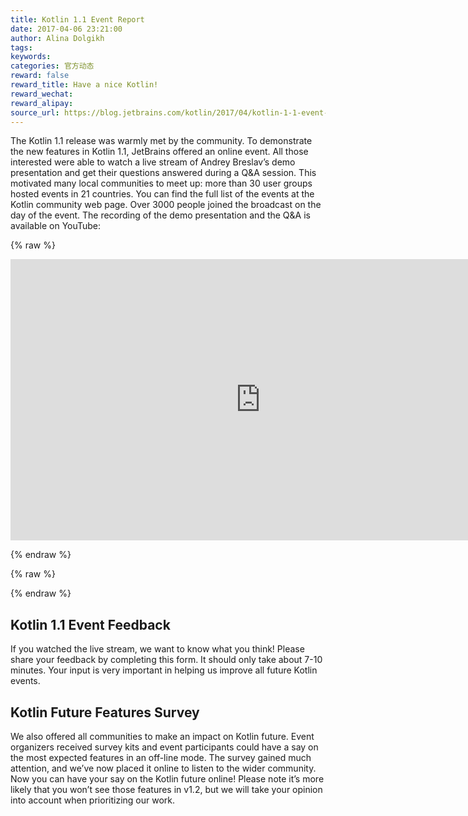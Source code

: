 ```yaml
---
title: Kotlin 1.1 Event Report
date: 2017-04-06 23:21:00
author: Alina Dolgikh
tags:
keywords:
categories: 官方动态
reward: false
reward_title: Have a nice Kotlin!
reward_wechat:
reward_alipay:
source_url: https://blog.jetbrains.com/kotlin/2017/04/kotlin-1-1-event-report/
---
```


The Kotlin 1.1 release was warmly met by the community. To demonstrate the new features in Kotlin 1.1, JetBrains offered an online event. All those interested were able to watch a live stream of Andrey Breslav’s demo presentation and get their questions answered during a Q&A session.
This motivated many local communities to meet up: more than 30 user groups hosted events in 21 countries.
You can find the full list of the events at the Kotlin community web page. Over 3000 people joined the broadcast on the day of the event.
The recording of the demo presentation and the Q&A is available on YouTube:

{% raw %}
<p><iframe allowfullscreen="allowfullscreen" frameborder="0" height="450" src="https://www.youtube.com/embed/zpyJHSR-5ts" width="800"></iframe></p>
{% endraw %}


{% raw %}
<p><span id="more-4802"></span></p>
{% endraw %}

## Kotlin 1.1 Event Feedback

If you watched the live stream, we want to know what you think! Please share your feedback by completing this form. It should only take about 7-10 minutes. Your input is very important in helping us improve all future Kotlin events.
## Kotlin Future Features Survey

We also offered all communities to make an impact on Kotlin future. Event organizers received survey kits and event participants could have a say on the most expected features in an off-line mode. The survey gained much attention, and we’ve now placed it online to listen to the wider community. Now you can have your say on the Kotlin future online!
Please note it’s more likely that you won’t see those features in v1.2, but we will take your opinion into account when prioritizing our work.
